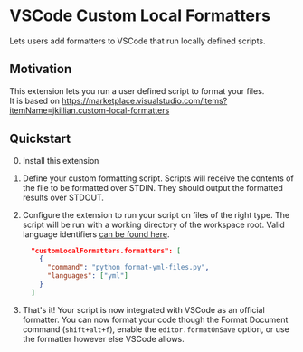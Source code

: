 # VSCode Custom Local Formatters

Lets users add formatters to VSCode that run locally defined scripts.

## Motivation

This extension lets you run a user defined script to format your files.  
It is based on https://marketplace.visualstudio.com/items?itemName=jkillian.custom-local-formatters


## Quickstart

0. Install this extension

1. Define your custom formatting script.
   Scripts will receive the contents of the file to be formatted over STDIN.
   They should output the formatted results over STDOUT.
  
2. Configure the extension to run your script on files of the right type.
   The script will be run with a working directory of the workspace root.
   Valid language identifiers [can be found here](https://code.visualstudio.com/docs/languages/identifiers).

   ```json
     "customLocalFormatters.formatters": [
       {
         "command": "python format-yml-files.py",
         "languages": ["yml"]
       }
     ]
   ```

3. That's it! Your script is now integrated with VSCode as an official formatter.
   You can now format your code though the Format Document command (`shift+alt+f`), enable the `editor.formatOnSave` option, or use the formatter however else VSCode allows.
